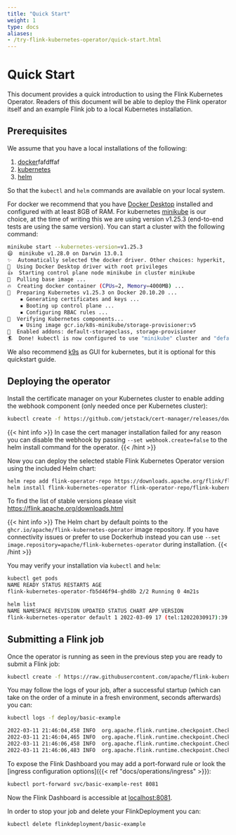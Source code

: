 ```yaml
---
title: "Quick Start"
weight: 1
type: docs
aliases:
- /try-flink-kubernetes-operator/quick-start.html
---
```

<!--
Licensed to the Apache Software Foundation (ASF) under one
or more contributor license agreements.  See the NOTICE file
distributed with this work for additional information
regarding copyright ownership.  The ASF licenses this file
to you under the Apache License, Version 2.0 (the
"License"); you may not use this file except in compliance
with the License.  You may obtain a copy of the License at

  http://www.apache.org/licenses/LICENSE-2.0

Unless required by applicable law or agreed to in writing,
software distributed under the License is distributed on an
"AS IS" BASIS, WITHOUT WARRANTIES OR CONDITIONS OF ANY
KIND, either express or implied.  See the License for the
specific language governing permissions and limitations
under the License.
-->

# Quick Start

This document provides a quick introduction to using the Flink Kubernetes Operator. Readers
of this document will be able to deploy the Flink operator itself and an example Flink job to a local
Kubernetes installation.

## Prerequisites

We assume that you have a local installations of the following:
1. [docker](https://docs.docker.com/)fafdffaf
2. [kubernetes](https://kubernetes.io/)
3. [helm](https://helm.sh/docs/intro/quickstart/)

So that the `kubectl` and `helm` commands are available on your local system.

For docker we recommend that you have [Docker Desktop](https://www.docker.com/products/docker-desktop) installed
and configured with at least 8GB of RAM.
For kubernetes [minikube](https://minikube.sigs.k8s.io/docs/start/) is our choice, at the time of writing this we are
using version v1.25.3 (end-to-end tests are using the same version). You can start a cluster with the following command:

```bash
minikube start --kubernetes-version=v1.25.3
😄  minikube v1.28.0 on Darwin 13.0.1
✨  Automatically selected the docker driver. Other choices: hyperkit, ssh
📌  Using Docker Desktop driver with root privileges
👍  Starting control plane node minikube in cluster minikube
🚜  Pulling base image ...
🔥  Creating docker container (CPUs=2, Memory=4000MB) ...
🐳  Preparing Kubernetes v1.25.3 on Docker 20.10.20 ...
    ▪ Generating certificates and keys ...
    ▪ Booting up control plane ...
    ▪ Configuring RBAC rules ...
🔎  Verifying Kubernetes components...
    ▪ Using image gcr.io/k8s-minikube/storage-provisioner:v5
🌟  Enabled addons: default-storageclass, storage-provisioner
🏄  Done! kubectl is now configured to use "minikube" cluster and "default" namespace by default
```

We also recommend [k9s](https://k9scli.io/) as GUI for kubernetes, but it is optional for this quickstart guide.

## Deploying the operator

Install the certificate manager on your Kubernetes cluster to enable adding the webhook component (only needed once per Kubernetes cluster):
```bash
kubectl create -f https://github.com/jetstack/cert-manager/releases/download/v1.8.2/cert-manager.yaml
```

{{< hint info >}}
In case the cert manager installation failed for any reason you can disable the webhook by passing `--set webhook.create=false` to the helm install command for the operator.
{{< /hint >}}

Now you can deploy the selected stable Flink Kubernetes Operator version using the included Helm chart:

```bash
helm repo add flink-operator-repo https://downloads.apache.org/flink/flink-kubernetes-operator-{{< stable >}}{{< version >}}{{< /stable >}}{{< unstable >}}&lt;OPERATOR-VERSION&gt;{{< /unstable >}}/
helm install flink-kubernetes-operator flink-operator-repo/flink-kubernetes-operator
```

To find the list of stable versions please visit https://flink.apache.org/downloads.html

{{< hint info >}}
The Helm chart by default points to the `ghcr.io/apache/flink-kubernetes-operator` image repository.
If you have connectivity issues or prefer to use Dockerhub instead you can use `--set image.repository=apache/flink-kubernetes-operator` during installation.
{{< /hint >}}

You may verify your installation via `kubectl` and `helm`:
```bash
kubectl get pods
NAME READY STATUS RESTARTS AGE
flink-kubernetes-operator-fb5d46f94-ghd8b 2/2 Running 0 4m21s

helm list
NAME NAMESPACE REVISION UPDATED STATUS CHART APP VERSION
flink-kubernetes-operator default 1 2022-03-09 17 (tel:12022030917):39:55.461359 +0100 CET deployed flink-kubernetes-operator-{{< version >}} {{< version >}}
```

## Submitting a Flink job

Once the operator is running as seen in the previous step you are ready to submit a Flink job:
```bash
kubectl create -f https://raw.githubusercontent.com/apache/flink-kubernetes-operator/{{< stable_branch >}}/examples/basic.yaml
```
You may follow the logs of your job, after a successful startup (which can take on the order of a minute in a fresh environment, seconds afterwards) you can:

```bash
kubectl logs -f deploy/basic-example

2022-03-11 21:46:04,458 INFO  org.apache.flink.runtime.checkpoint.CheckpointCoordinator    [] - Triggering checkpoint 206 (type=CHECKPOINT) @ 1647035164458 for job a12c04ac7f5d8418d8ab27931bf517b7.
2022-03-11 21:46:04,465 INFO  org.apache.flink.runtime.checkpoint.CheckpointCoordinator    [] - Completed checkpoint 206 for job a12c04ac7f5d8418d8ab27931bf517b7 (28509 bytes, checkpointDuration=7 ms, finalizationTime=0 ms).
2022-03-11 21:46:06,458 INFO  org.apache.flink.runtime.checkpoint.CheckpointCoordinator    [] - Triggering checkpoint 207 (type=CHECKPOINT) @ 1647035166458 for job a12c04ac7f5d8418d8ab27931bf517b7.
2022-03-11 21:46:06,483 INFO  org.apache.flink.runtime.checkpoint.CheckpointCoordinator    [] - Completed checkpoint 207 for job a12c04ac7f5d8418d8ab27931bf517b7 (28725 bytes, checkpointDuration=25 ms, finalizationTime=0 ms).
```

To expose the Flink Dashboard you may add a port-forward rule or look the [ingress configuration options]({{< ref "docs/operations/ingress" >}}):

```bash
kubectl port-forward svc/basic-example-rest 8081
```

Now the Flink Dashboard is accessible at [localhost:8081](http://localhost:8081/).

In order to stop your job and delete your FlinkDeployment you can:

```bash
kubectl delete flinkdeployment/basic-example
```
